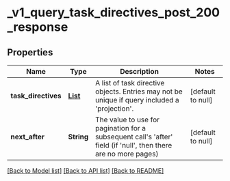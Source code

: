 # _v1_query_task_directives_post_200_response
## Properties

| Name | Type | Description | Notes |
|------------ | ------------- | ------------- | -------------|
| **task\_directives** | [**List**](TaskDirectiveObject.md) | A list of task directive objects. Entries may not be unique if query included a &#39;projection&#39;. | [default to null] |
| **next\_after** | **String** | The value to use for pagination for a subsequent call&#39;s &#39;after&#39; field (if &#39;null&#39;, then there are no more pages) | [default to null] |

[[Back to Model list]](../README.md#documentation-for-models) [[Back to API list]](../README.md#documentation-for-api-endpoints) [[Back to README]](../README.md)

